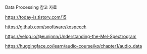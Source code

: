 
Data Processing 참고 자료

https://today-is.tistory.com/15

https://github.com/sooftware/kospeech

https://velog.io/@eunjnnn/Understanding-the-Mel-Spectrogram

https://huggingface.co/learn/audio-course/ko/chapter1/audio_data
